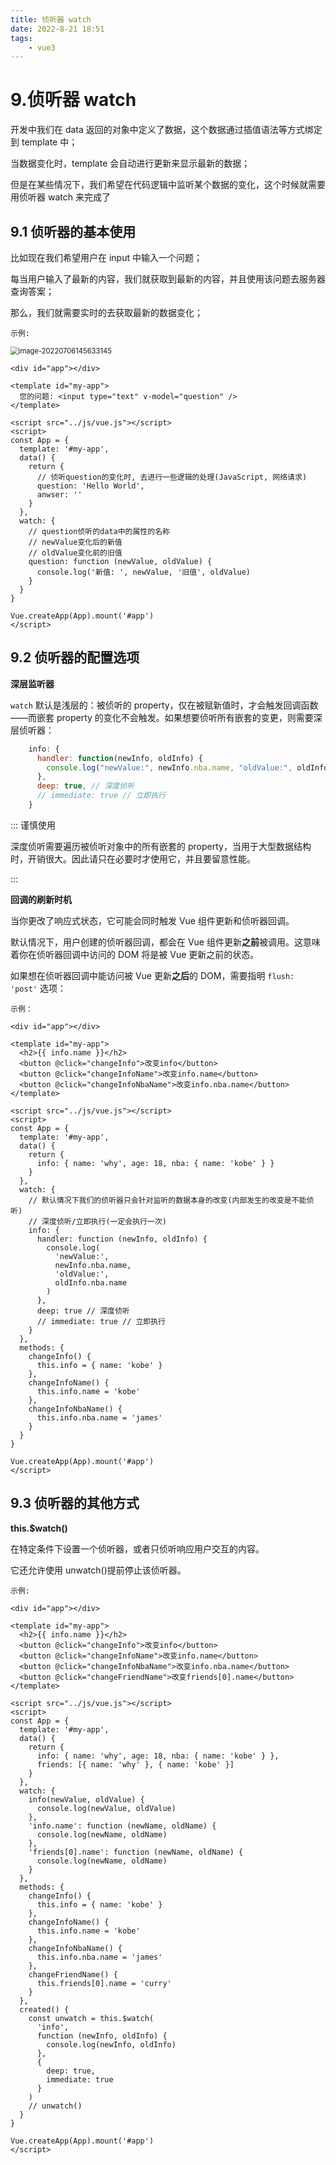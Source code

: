 ```yaml
---
title: 侦听器 watch
date: 2022-8-21 18:51
tags: 
    - vue3
---
```


# 9.侦听器 watch

开发中我们在 data 返回的对象中定义了数据，这个数据通过插值语法等方式绑定到 template 中；

当数据变化时，template 会自动进行更新来显示最新的数据；

但是在某些情况下，我们希望在代码逻辑中监听某个数据的变化，这个时候就需要用侦听器 watch 来完成了

## 9.1 侦听器的基本使用

比如现在我们希望用户在 input 中输入一个问题；

每当用户输入了最新的内容，我们就获取到最新的内容，并且使用该问题去服务器查询答案；

那么，我们就需要实时的去获取最新的数据变化；

`示例:`

<img src="../img/image-20220706145633145.png" alt="image-20220706145633145" style="zoom: 80%;" />

```vue
<div id="app"></div>

<template id="my-app">
  您的问题: <input type="text" v-model="question" />
</template>

<script src="../js/vue.js"></script>
<script>
const App = {
  template: '#my-app',
  data() {
    return {
      // 侦听question的变化时, 去进行一些逻辑的处理(JavaScript, 网络请求)
      question: 'Hello World',
      anwser: ''
    }
  },
  watch: {
    // question侦听的data中的属性的名称
    // newValue变化后的新值
    // oldValue变化前的旧值
    question: function (newValue, oldValue) {
      console.log('新值: ', newValue, '旧值', oldValue)
    }
  }
}

Vue.createApp(App).mount('#app')
</script>
```

## 9.2 侦听器的配置选项

**深层监听器**

`watch` 默认是浅层的：被侦听的 property，仅在被赋新值时，才会触发回调函数——而嵌套 property 的变化不会触发。如果想要侦听所有嵌套的变更，则需要深层侦听器：

```js
    info: {
      handler: function(newInfo, oldInfo) {
        console.log("newValue:", newInfo.nba.name, "oldValue:", oldInfo.nba.name);
      },
      deep: true, // 深度侦听
      // immediate: true // 立即执行
    }
```

::: 谨慎使用

深度侦听需要遍历被侦听对象中的所有嵌套的 property，当用于大型数据结构时，开销很大。因此请只在必要时才使用它，并且要留意性能。

:::

**回调的刷新时机**

当你更改了响应式状态，它可能会同时触发 Vue 组件更新和侦听器回调。

默认情况下，用户创建的侦听器回调，都会在 Vue 组件更新**之前**被调用。这意味着你在侦听器回调中访问的 DOM 将是被 Vue 更新之前的状态。

如果想在侦听器回调中能访问被 Vue 更新**之后**的 DOM，需要指明 `flush: 'post'` 选项：

`示例：`

```vue
<div id="app"></div>

<template id="my-app">
  <h2>{{ info.name }}</h2>
  <button @click="changeInfo">改变info</button>
  <button @click="changeInfoName">改变info.name</button>
  <button @click="changeInfoNbaName">改变info.nba.name</button>
</template>

<script src="../js/vue.js"></script>
<script>
const App = {
  template: '#my-app',
  data() {
    return {
      info: { name: 'why', age: 18, nba: { name: 'kobe' } }
    }
  },
  watch: {
    // 默认情况下我们的侦听器只会针对监听的数据本身的改变(内部发生的改变是不能侦听)
    // 深度侦听/立即执行(一定会执行一次)
    info: {
      handler: function (newInfo, oldInfo) {
        console.log(
          'newValue:',
          newInfo.nba.name,
          'oldValue:',
          oldInfo.nba.name
        )
      },
      deep: true // 深度侦听
      // immediate: true // 立即执行
    }
  },
  methods: {
    changeInfo() {
      this.info = { name: 'kobe' }
    },
    changeInfoName() {
      this.info.name = 'kobe'
    },
    changeInfoNbaName() {
      this.info.nba.name = 'james'
    }
  }
}

Vue.createApp(App).mount('#app')
</script>
```

## 9.3 侦听器的其他方式

**this.$watch()**

在特定条件下设置一个侦听器，或者只侦听响应用户交互的内容。

它还允许使用 unwatch()提前停止该侦听器。

`示例:`

```vue
<div id="app"></div>

<template id="my-app">
  <h2>{{ info.name }}</h2>
  <button @click="changeInfo">改变info</button>
  <button @click="changeInfoName">改变info.name</button>
  <button @click="changeInfoNbaName">改变info.nba.name</button>
  <button @click="changeFriendName">改变friends[0].name</button>
</template>

<script src="../js/vue.js"></script>
<script>
const App = {
  template: '#my-app',
  data() {
    return {
      info: { name: 'why', age: 18, nba: { name: 'kobe' } },
      friends: [{ name: 'why' }, { name: 'kobe' }]
    }
  },
  watch: {
    info(newValue, oldValue) {
      console.log(newValue, oldValue)
    },
    'info.name': function (newName, oldName) {
      console.log(newName, oldName)
    },
    'friends[0].name': function (newName, oldName) {
      console.log(newName, oldName)
    }
  },
  methods: {
    changeInfo() {
      this.info = { name: 'kobe' }
    },
    changeInfoName() {
      this.info.name = 'kobe'
    },
    changeInfoNbaName() {
      this.info.nba.name = 'james'
    },
    changeFriendName() {
      this.friends[0].name = 'curry'
    }
  },
  created() {
    const unwatch = this.$watch(
      'info',
      function (newInfo, oldInfo) {
        console.log(newInfo, oldInfo)
      },
      {
        deep: true,
        immediate: true
      }
    )
    // unwatch()
  }
}

Vue.createApp(App).mount('#app')
</script>
```
